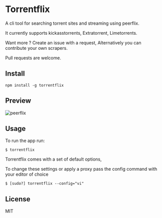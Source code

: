 # Torrentflix

A cli tool for searching torrent sites and streaming using peerflix.

It currently supports kickasstorrents, Extratorrent, Limetorrents.

Want more ? Create an issue with a request, Alternatively you can contribute your own scrapers.

Pull requests are welcome.

## Install
```
npm install -g torrentflix
```

## Preview
![peerflix](https://i.imgur.com/gZfV4o4.png)

## Usage
To run the app run:
```
$ torrentflix
```

Torrentflix comes with a set of default options,

To change these settings or apply a proxy pass the config command with your  editor of choice
```
$ [sudo?] torrentflix --config="vi"
```

## License

MIT
